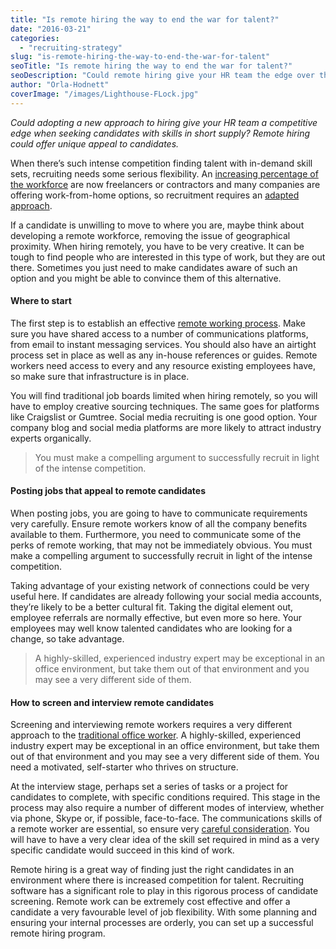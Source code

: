 ```yaml
---
title: "Is remote hiring the way to end the war for talent?"
date: "2016-03-21"
categories:
  - "recruiting-strategy"
slug: "is-remote-hiring-the-way-to-end-the-war-for-talent"
seoTitle: "Is remote hiring the way to end the war for talent?"
seoDescription: "Could remote hiring give your HR team the edge over the competition when seeking candidates with skills in short supply? Let's find out:"
author: "Orla-Hodnett"
coverImage: "/images/Lighthouse-FLock.jpg"
---
```


_Could adopting a new approach to hiring give your HR team a competitive edge when seeking candidates with skills in short supply? Remote hiring could offer unique appeal to candidates._

When there’s such intense competition finding talent with in-demand skill sets, recruiting needs some serious flexibility. An [increasing percentage of the workforce](http://www.forbes.com/sites/laurashin/2014/01/17/work-from-home-the-top-100-companies-offering-flexible-jobs-in-2014/#4b8c50ad3cca) are now freelancers or contractors and many companies are offering work-from-home options, so recruitment requires an [adapted approach](http://www.allbusiness.com/7-benefits-hiring-remote-workers-20988-1.html).

If a candidate is unwilling to move to where you are, maybe think about developing a remote workforce, removing the issue of geographical proximity. When hiring remotely, you have to be very creative. It can be tough to find people who are interested in this type of work, but they are out there. Sometimes you just need to make candidates aware of such an option and you might be able to convince them of this alternative.

#### Where to start

The first step is to establish an effective [remote working process](http://growtheverywhere.com/hiring-2/how-to-hire-a-player-remote-workers-keep-them-happy/). Make sure you have shared access to a number of communications platforms, from email to instant messaging services. You should also have an airtight process set in place as well as any in-house references or guides. Remote workers need access to every and any resource existing employees have, so make sure that infrastructure is in place.

You will find traditional job boards limited when hiring remotely, so you will have to employ creative sourcing techniques. The same goes for platforms like Craigslist or Gumtree. Social media recruiting is one good option. Your company blog and social media platforms are more likely to attract industry experts organically.

> You must make a compelling argument to successfully recruit in light of the intense competition.

#### Posting jobs that appeal to remote candidates

When posting jobs, you are going to have to communicate requirements very carefully. Ensure remote workers know of all the company benefits available to them. Furthermore, you need to communicate some of the perks of remote working, that may not be immediately obvious. You must make a compelling argument to successfully recruit in light of the intense competition.

Taking advantage of your existing network of connections could be very useful here. If candidates are already following your social media accounts, they’re likely to be a better cultural fit. Taking the digital element out, employee referrals are normally effective, but even more so here. Your employees may well know talented candidates who are looking for a change, so take advantage.

> A highly-skilled, experienced industry expert may be exceptional in an office environment, but take them out of that environment and you may see a very different side of them.

#### **How to screen and interview remote candidates**

Screening and interviewing remote workers requires a very different approach to the [traditional office worker](http://www.inc.com/neil-patel/6-tips-for-hiring-the-best-remote-workers.html). A highly-skilled, experienced industry expert may be exceptional in an office environment, but take them out of that environment and you may see a very different side of them. You need a motivated, self-starter who thrives on structure.

At the interview stage, perhaps set a series of tasks or a project for candidates to complete, with specific conditions required. This stage in the process may also require a number of different modes of interview, whether via phone, Skype or, if possible, face-to-face. The communications skills of a remote worker are essential, so ensure very [careful consideration](http://www.socialtalent.co/blog/how-to-interview-remote-workers-infographic). You will have to have a very clear idea of the skill set required in mind as a very specific candidate would succeed in this kind of work.

Remote hiring is a great way of finding just the right candidates in an environment where there is increased competition for talent. Recruiting software has a significant role to play in this rigorous process of candidate screening. Remote work can be extremely cost effective and offer a candidate a very favourable level of job flexibility. With some planning and ensuring your internal processes are orderly, you can set up a successful remote hiring program.
